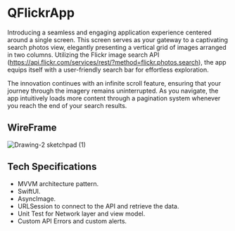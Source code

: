 
# QFlickrApp

Introducing a seamless and engaging application experience centered around a single screen. This screen serves as your gateway to a captivating search photos view, elegantly presenting a vertical grid of images arranged in two columns. Utilizing the Flickr image search API (https://api.flickr.com/services/rest/?method=flickr.photos.search), the app equips itself with a user-friendly search bar for effortless exploration.

The innovation continues with an infinite scroll feature, ensuring that your journey through the imagery remains uninterrupted. As you navigate, the app intuitively loads more content through a pagination system whenever you reach the end of your search results.


## WireFrame
![Drawing-2 sketchpad (1)](https://github.com/AdamDia/QFlickrApp/assets/50494822/09bae924-8ec8-4a96-9da3-14a749230aea)


## Tech Specifications

- MVVM architecture pattern.
- SwiftUI.
- AsyncImage.
- URLSession to connect to the API and retrieve the data.
- Unit Test for Network layer and view model.
- Custom API Errors and custom alerts.
